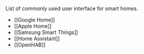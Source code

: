 List of commonly used user interface for smart homes.

- [[Google Home]]
- [[Apple Home]]
- [[Samsung Smart Things]] 
- [[Home Assistant]] 
- [[OpenHAB]] 